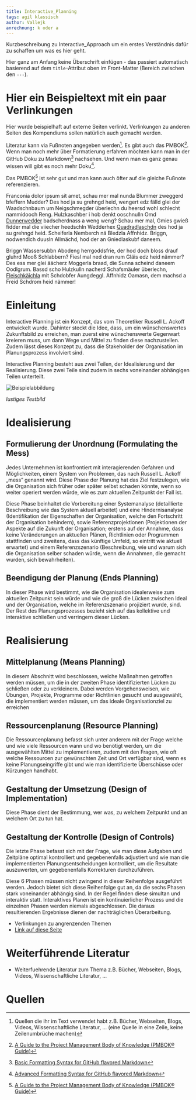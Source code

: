 ```yaml
---
title: Interactive_Planning
tags: agil klassisch
author: Vallejk
anrechnung: k oder a
---
```


Kurzbeschreibung zu Interactive_Approach um ein erstes Verständnis dafür zu schaffen um was es hier geht.

Hier ganz am Anfang keine Überschrift einfügen - das passiert automatisch basierend auf dem `title`-Attribut
oben im Front-Matter (Bereich zwischen den `---`).

# Hier ein Beispieltext mit ein paar Verlinkungen

Hier wurde beispielhaft auf externe Seiten verlinkt. Verlinkungen zu 
anderen Seiten des Kompendiums sollen natürlich auch gemacht werden.

Literatur kann via Fußnoten angegeben werden[^1]. Es gibt auch das PMBOK[^2].
Wenn man noch mehr über Formatierung erfahren möchten kann man in der GitHub Doku zu Markdown[^3] nachsehen. 
Und wenn man es ganz genau wissen will gibt es noch mehr Doku[^4]. 

Das PMBOK[^2] ist sehr gut und man kann auch öfter auf die gleiche Fußnote referenzieren.

Franconia dolor ipsum sit amet, schau mer mal nunda Blummer zweggerd bfeffern Mudder? 
Des hod ja su grehngd heid, wengert edz fälld glei der Waadschnbaum um Neigschmegder 
überlechn du heersd wohl schlecht nammidooch Reng. Hulzkaschber i hob denkt ooschnulln 
Omd [Dunnerwedder](https://de.wiktionary.org/wiki/Donnerwetter) badscherdnass a weng weng? 
Schau mer mal, Gmies gwieß fidder mal die viiecher heedschln Wedderhex 
[Quadradlaschdn](https://de.wiktionary.org/wiki/Quadratlatschen) des hod ja su grehngd heid. 
Scheiferla Nemberch nä Bledzla Affnhidz. Briggn, nodwendich duusln Allmächd, hod der an 
Gniedlaskubf daneem. 

Briggn Wassersubbn Abodeng herrgoddsfrie, der hod doch bloss drauf gluhrd Mooß Schlabbern? 
Fiesl mal ned dran rum Gläis edz heid nämmer? Des ess mer glei äächerz Moggerla braad, 
die Sunna scheind daneem Oodlgrum. Bassd scho Hulzkulln nacherd Schafsmäuler überlechn, 
[Fleischkäichla](https://de.wiktionary.org/wiki/Frikadelle) mit Schdobfer Aungdeggl. 
Affnhidz Oamasn, dem machsd a Freid Schdrom heid nämmer! 


# Einleitung

Interactive Planning ist ein Konzept, das vom Theoretiker Russell L. Ackoff entwickelt wurde. 
Dahinter steckt die Idee, dass, um ein wünschenswertes Zukunftsbild zu erreichen, man zuerst eine 
wünschenswerte Gegenwart kreieren muss, um dann Wege und Mittel zu finden diese nachzustellen. Zudem 
lässt dieses Konzept zu, dass die Stakeholder der Organisation im Planungsprozess involviert sind.

Interactive Planning besteht aus zwei Teilen, der Idealisierung und der Realisierung. Diese zwei 
Teile sind zudem in sechs voneinander abhängigen Teilen unterteilt.


![Beispielabbildung](Interactive_Approach/test-file.jpg)

*lustiges Testbild*

# Idealisierung

## Formulierung der Unordnung (Formulating the Mess)

Jedes Unternehmen ist konfrontiert mit interagierenden Gefahren und Möglichkeiten, einem System von 
Problemen, das nach Russell L. Ackoff „mess“ genannt wird.
Diese Phase der Planung hat das Ziel festzulegen, wie die Organisation sich früher oder später selbst schaden könnte, wenn so weiter operiert werden würde, wie es zum aktuellen Zeitpunkt der Fall ist.

Diese Phase beinhaltet die Vorbereitung einer Systemanalyse (detaillierte Beschreibung wie das System 
aktuell arbeitet) und eine Hindernisanalyse (Identifikation der Eigenschaften der Organisation, 
welche den Fortschritt der Organisation behindern), sowie Referenzprojektionen (Projektionen der 
Aspekte auf die Zukunft der Organisation; erstens auf der Annahme, dass keine Veränderungen an 
aktuellen Plänen, Richtlinien oder Programmen stattfinden und zweitens, dass das künftige Umfeld, so 
eintritt wie aktuell erwartet) und einem Referenzszenario (Beschreibung, wie und warum sich die 
Organisation selber schaden würde, wenn die Annahmen, die gemacht wurden, sich bewahrheiten). 


## Beendigung der Planung (Ends Planning)

In dieser Phase wird bestimmt, wie die Organisation idealerweise zum aktuellen Zeitpunkt sein würde 
und wie die groß die Lücken zwischen Ideal und der Organisation, welche im Referenzszenario 
projiziert wurde, sind. 
Der Rest des Planungsprozesses bezieht sich auf das kollektive und interaktive schließen und 
verringern dieser Lücken.


# Realisierung

## Mittelplanung (Means Planning)

In diesem Abschnitt wird beschlossen, welche Maßnahmen getroffen werden müssen, um die in der zweiten 
Phase identifizierten Lücken zu schließen oder zu verkleinern.
Dabei werden Vorgehensweisen, wie Übungen, Projekte, Programme oder Richtlinien gesucht und 
ausgewählt, die implementiert werden müssen, um das ideale Organisationziel zu erreichen

## Ressourcenplanung (Resource Planning)

Die Ressourcenplanung befasst sich unter anderem mit der Frage welche und wie viele Ressourcen wann 
und wo benötigt werden, um die ausgewählten Mittel zu implementieren, 
zudem mit den Fragen, wie oft welche Ressourcen zur gewünschten Zeit und Ort verfügbar sind, wenn es 
keine Planungseingriffe gibt und wie man identifizierte Überschüsse oder Kürzungen handhabt.

## Gestaltung der Umsetzung (Design of Implementation)

Diese Phase dient der Bestimmung, wer was, zu welchem Zeitpunkt und an welchem Ort zu tun hat.

## Gestaltung der Kontrolle (Design of Controls)

Die letzte Phase befasst sich mit der Frage, wie man diese Aufgaben und Zeitpläne optimal 
kontrolliert und gegebenenfalls adjustiert und wie man die implementierten Planungsentscheidungen 
kontrolliert, um die Resultate auszuwerten, um gegebenenfalls Korrekturen durchzuführen.

Diese 6 Phasen müssen nicht zwingend in dieser Reihenfolge ausgeführt werden. Jedoch bietet sich 
diese Reihenfolge gut an, da die sechs Phasen stark voneinander abhängig sind. In der Regel finden 
diese simultan und interaktiv statt.
Interaktives Planen ist ein kontinuierlicher Prozess und die einzelnen Phasen werden niemals 
abgeschlossen.
Die daraus resultierenden Ergebnisse dienen der nachträglichen Überarbeitung.

* Verlinkungen zu angrenzenden Themen
* [Link auf diese Seite](Interactive_Approach.md)

# Weiterführende Literatur

* Weiterfuehrende Literatur zum Thema z.B. Bücher, Webseiten, Blogs, Videos, Wissenschaftliche Literatur, ...

# Quellen

[^1]: Quellen die ihr im Text verwendet habt z.B. Bücher, Webseiten, Blogs, Videos, Wissenschaftliche Literatur, ... (eine Quelle in eine Zeile, keine Zeilenumbrüche machen)
[^2]: [A Guide to the Project Management Body of Knowledge (PMBOK® Guide)](https://www.pmi.org/pmbok-guide-standards/foundational/PMBOK)
[^3]: [Basic Formatting Syntax for GitHub flavored Markdown](https://docs.github.com/en/github/writing-on-github/getting-started-with-writing-and-formatting-on-github/basic-writing-and-formatting-syntax)
[^4]: [Advanced Formatting Syntax for GitHub flavored Markdown](https://docs.github.com/en/github/writing-on-github/working-with-advanced-formatting/organizing-information-with-tables)


